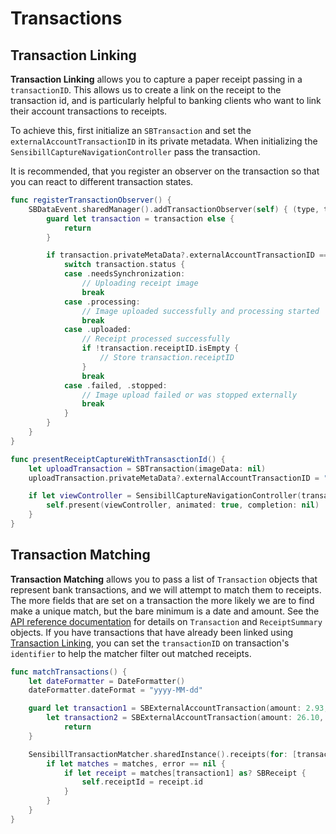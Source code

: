 # Transactions

## Transaction Linking
**Transaction Linking** allows you to capture a paper receipt passing in a `transactionID`. This allows us to create a link on the receipt to the transaction id, and is particularly helpful to banking clients who want to link their account transactions to receipts.

To achieve this, first initialize an `SBTransaction` and set the `externalAccountTransactionID` in its private metadata. When initializing the `SensibillCaptureNavigationController` pass the transaction.

It is recommended, that you register an observer on the transaction so that you can react to different transaction states. 

```swift
func registerTransactionObserver() {
    SBDataEvent.sharedManager().addTransactionObserver(self) { (type, transaction) in
        guard let transaction = transaction else {
            return
        }

        if transaction.privateMetaData?.externalAccountTransactionID == transactionCopy.identifier {
            switch transaction.status {
            case .needsSynchronization:
                // Uploading receipt image
                break
            case .processing:
                // Image uploaded successfully and processing started
                break
            case .uploaded:
                // Receipt processed successfully
                if !transaction.receiptID.isEmpty {
                    // Store transaction.receiptID
                }
                break
            case .failed, .stopped: 
                // Image upload failed or was stopped externally
                break
            }
        }
    }
}

func presentReceiptCaptureWithTransasctionId() {
    let uploadTransaction = SBTransaction(imageData: nil)
    uploadTransaction.privateMetaData?.externalAccountTransactionID = "transactionID"

    if let viewController = SensibillCaptureNavigationController(transaction: uploadTransaction, exitAfterCapture: true) {
        self.present(viewController, animated: true, completion: nil)
    }
}
```

## Transaction Matching
**Transaction Matching** allows you to pass a list of `Transaction` objects that represent bank transactions, and we will attempt to match them to receipts. The more fields that are set on a transaction the more likely we are to find make a unique match, but the bare minimum is a date and amount. See the [API reference documentation](https://sensibill.github.io/sensibill-ios-distribution/index.html) for details on `Transaction` and `ReceiptSummary` objects. If you have transactions that have already been linked using [Transaction Linking](#transaction-linking), you can set the `transactionID` on transaction's `identifier` to help the matcher filter out matched receipts.

```swift
func matchTransactions() {
    let dateFormatter = DateFormatter()
    dateFormatter.dateFormat = "yyyy-MM-dd"

    guard let transaction1 = SBExternalAccountTransaction(amount: 2.93, currencyCode: .CAD, date: dateFormatter.date(from: "2018-05-22"), transactionID: "transactionID", postedDate: dateFormatter.date(from: "2018-05-22"), summary: "", maskedAccountNumber: "", merchantName: "Tim Hortons"),
        let transaction2 = SBExternalAccountTransaction(amount: 26.10, currencyCode: .CAD, date: dateFormatter.date(from: "2018-05-22"), transactionID: "", postedDate: dateFormatter.date(from: "2018-05-22"), summary: "", maskedAccountNumber: "", merchantName: "") else {
            return
    }

    SensibillTransactionMatcher.sharedInstance().receipts(for: [transaction1, transaction2]) { (matches, error) in
        if let matches = matches, error == nil {
            if let receipt = matches[transaction1] as? SBReceipt {
                self.receiptId = receipt.id
            }
        }
    }
}
```
